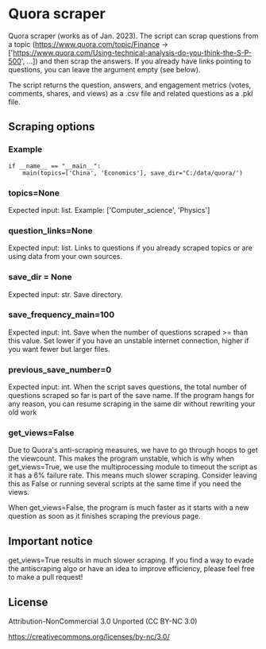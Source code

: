# Quora scraper

Quora scraper (works as of Jan. 2023). The script can scrap questions from a topic (https://www.quora.com/topic/Finance -> ['https://www.quora.com/Using-technical-analysis-do-you-think-the-S-P-500', ...]) and then scrap the answers. If you already have links pointing to questions, you can leave the argument empty (see below).

The script returns the question, answers, and engagement metrics (votes, comments, shares, and views) as a .csv file and related questions as a .pkl file. 

## Scraping options

### Example

```
if __name__ == "__main__":
    main(topics=['China', 'Economics'], save_dir="C:/data/quora/')
```

### topics=None 

Expected input: list. Example: ['Computer_science', 'Physics']

### question_links=None 
Expected input: list. Links to questions if you already scraped topics or are using data from your own sources.

### save_dir = None
Expected input: str. Save directory.

### save_frequency_main=100 
Expected input: int. Save when the number of questions scraped >= than this value. Set lower if you have an unstable internet connection, higher if you want fewer but larger files.


### previous_save_number=0
Expected input: int. When the script saves questions, the total number of questions scraped so far is part of the save name. If the program hangs for any reason, you can resume scraping in the same dir without rewriting your old work

### get_views=False

Due to Quora's anti-scraping measures, we have to go through hoops to get the viewcount. This makes the program unstable, which is why when get_views=True, we use the multiprocessing module to timeout the script as it has a 6% failure rate. This means much slower scraping. Consider leaving this as False or running several scripts at the same time if you need the views.

When get_views=False, the program is much faster as it starts with a new question as soon as it finishes scraping the previous page.

## Important notice
get_views=True results in much slower scraping. If you find a way to evade the antiscraping algo or have an idea to improve efficiency, please feel free to make a pull request!

## License
Attribution-NonCommercial 3.0 Unported (CC BY-NC 3.0) 

https://creativecommons.org/licenses/by-nc/3.0/
